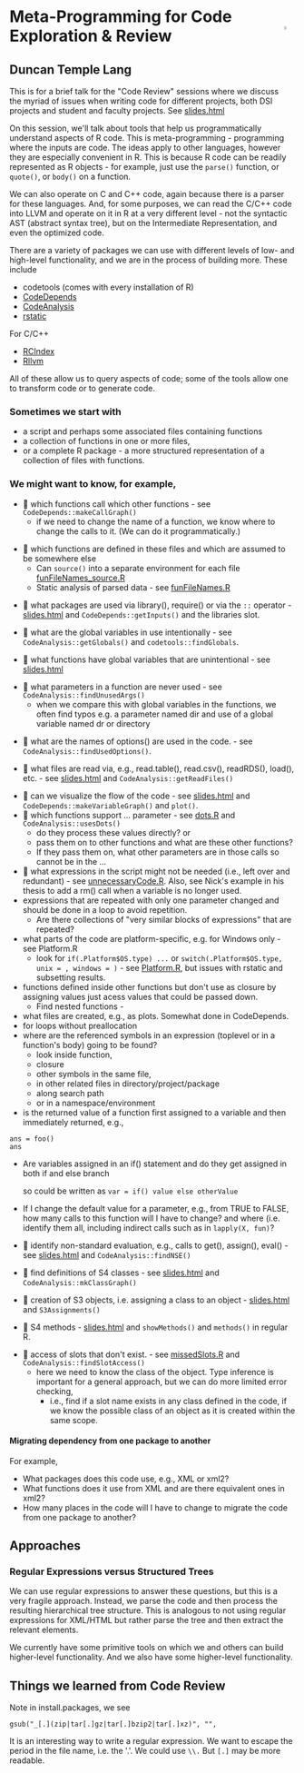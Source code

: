 # Meta-Programming for Code Exploration &amp; Review <img style="float: right" src="http://dsi.ucdavis.edu/images/dsi_banner.png" height="4%"></img>
## Duncan Temple Lang

This is for a brief talk for the "Code Review" sessions where we discuss
the myriad of issues when writing code  for different projects, both DSI
projects and student and faculty projects.
See [slides.html](slides.html)

On this session, we'll talk about tools that help us programmatically
understand aspects of R code. This is meta-programming - programming where the
inputs are code. The ideas apply to other languages, however they are especially convenient
in R.  This is because R code  can be readily represented as R objects - for example, just use the `parse()`
function, or `quote()`, or `body()` on a function.  

We can also operate on C and C++ code, again because there is a parser for these
languages. And, for some purposes, we can read the C/C++ code into LLVM and operate on it
in R at a very different level - not the syntactic AST (abstract syntax tree), but on the 
Intermediate Representation, and even the optimized code.

There are  a variety of packages we can use with different levels of low- and high-level
functionality, and we are in the process of building more. These include
+ codetools (comes with every installation of R)
+ [CodeDepends](https://github.com/duncantl/CodeDepends.git)
+ [CodeAnalysis](https://github.com/duncantl/CodeAnalysis.git)
+ [rstatic](https://github.com/nick-ulle/rstatic.git)

For C/C++
+ [RCIndex](https://github.com/omegahat/RClangSimple.git)
+ [Rllvm](https://github.com/duncantl/Rllvm.git)

All of these allow us to query aspects of code; some of the tools allow one to transform code
or to generate code.


### Sometimes we start with
+ a script and perhaps some associated files containing functions
+ a collection of functions in one or more files,
+ or a complete R package - a more structured representation of a collection of files with functions.

### We might want to know, for example,
<!-- done -->
+  which functions call which other functions - see `CodeDepends::makeCallGraph()`
   + if we need to change the name of a function, we know where to change the calls to it.  (We can do it programmatically.)
<!-- done -->
+  which functions are defined in these files and which are assumed to be somewhere else
   + Can `source()` into a separate environment for each file [funFileNames_source.R](funFileNames_source.R)
   + Static analysis of parsed data - see [funFileNames.R](funFileNames.R)
<!-- done : check the :: and ::: -->
+  what packages are used via library(), require() or via the `::` operator -
    [slides.html](slides.html) and `CodeDepends::getInputs()` and the libraries slot.
<!-- done -->
+  what are the global variables in use intentionally - see `CodeAnalysis::getGlobals()` and `codetools::findGlobals`.
<!-- done -->
+  what functions have global variables that are unintentional - see [slides.html](slides.html)
<!-- done -->
+  what parameters in a function are never used - see `CodeAnalysis::findUnusedArgs()`
   + when we compare this with global variables in the functions, we often find typos e.g. a
     parameter named dir and use of a global variable named dr or directory
<!-- done -->
+  what are the names of options() are used in the code. - see `CodeAnalysis::findUsedOptions()`.
<!-- done -->
+  what files are read via, e.g., read.table(), read.csv(), readRDS(), load(), etc. - see [slides.html](slides.html) and `CodeAnalysis::getReadFiles()`
<!-- done -->
+  can we visualize the flow of the code - see [slides.html](slides.html) and `CodeDepends::makeVariableGraph()` and `plot()`.
+  which functions support ... parameter - see [dots.R](dots.R) and `CodeAnalysis::usesDots()`
   + do they process these values directly? or
   + pass them on to other functions and what are these other functions?
   + If they pass them on, what other parameters are in those calls so cannot be in the ...
+  what expressions in the script might not be needed (i.e., left over and redundant) - see
  [unnecessaryCode.R](unnecessaryCode.R). Also, see Nick's example in his thesis to add a rm() call
  when a variable is no longer used.
+ expressions that are repeated with only one parameter changed and should be done in a loop to
  avoid repetition.
    + Are there collections of "very similar blocks of expressions" that are repeated?
+ what parts of the code are platform-specific, e.g. for Windows only - see Platform.R
  + look for `if(.Platform$OS.type) ...` or  `switch(.Platform$OS.type, unix = , windows = )` - see
    [Platform.R](Platform.R), but issues with rstatic and subsetting results.
+ functions defined inside other functions but don't use as closure by assigning values just acess
  values that could be passed down.
  + Find nested functions - 
+ what files are created, e.g., as plots.  Somewhat done in CodeDepends.
+ for loops without preallocation
+ where are the referenced symbols in an expression (toplevel or in a function's body) going to be
  found?
    + look inside function, 
	+ closure
	+ other symbols in the same file, 
	+ in other related files in  directory/project/package
	+ along search path 
	+ or in a namespace/environment
+ is the returned value of a function first assigned to a variable and then immediately returned,
  e.g.,
```
ans = foo()
ans
```
+ Are variables assigned in an if() statement and do they get assigned in both if and else branch
  <!-- See ifAssign.R and in CodeAnalysis/R/ifAssignment.R -->
  so could be written as `var = if() value else otherValue`

+ If I change the default value for a parameter, e.g., from TRUE to FALSE,
 how many calls to this function will I have to change? and where (i.e. identify them all,
 including indirect calls such as in `lapply(X, fun)`?
<!-- done -->
+  identify non-standard evaluation, e.g., calls to get(), assign(), eval() -  see
  [slides.html](slides.html) and `CodeAnalysis::findNSE()`
<!-- done -->
+  find definitions of S4 classes - see [slides.html](slides.html) and `CodeAnalysis::mkClassGraph()`
<!-- done -->
+  creation of S3 objects, i.e. assigning a class to an object - [slides.html](slides.html) and `S3Assignments()`
<!-- done -->
+  S4 methods - [slides.html](slides.html) and `showMethods()` and `methods()` in regular R.
<!-- partially done -->
+  access of slots that don't exist. - see [missedSlots.R](missedSlots.R) and `CodeAnalysis::findSlotAccess()`
   + here we need to know the class of the object. Type inference is important for a general
     approach, but we can do more limited error checking, 
	 + i.e., find if a slot name exists in any
     class defined in the code, if we know the possible class of an object as it is created within the same scope.

  

#### Migrating dependency from one package to another

For example, 
+ What packages does this code use, e.g., XML or xml2?
+ What functions does it use from XML and are there equivalent ones in xml2?
+ How many places in the code will I have to change to migrate the code from one package to another?



## Approaches
### Regular Expressions versus Structured Trees

We can use regular expressions to answer these questions, but this is a very fragile approach.
Instead, we parse the code and then process the resulting hierarchical tree structure. 
This is analogous to not using regular expressions for XML/HTML but rather 
parse the tree and then extract the relevant elements.



We currently have some primitive tools on which we and others can build higher-level functionality.
And we also have some higher-level functionality.








## Things we learned from Code Review

Note in install.packages, we see
```
gsub("_[.](zip|tar[.]gz|tar[.]bzip2|tar[.]xz)", "",
```
It is an interesting way to write a regular expression.
We want to escape the period in the file name, i.e. the '.'.  We could 
use `\\.`  But `[.]` may be more readable.
